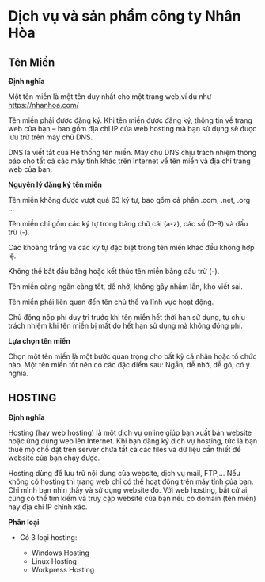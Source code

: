 # Dịch vụ và sản phẩm công ty Nhân Hòa

## Tên Miền
**Định nghĩa**

Một tên miền là một tên duy nhất cho một trang web,ví dụ như https://nhanhoa.com/

Tên miền phải được đăng ký. Khi tên miền được đăng ký, thông tin về trang web của bạn – bao gồm địa chỉ IP của web hosting mà bạn sử dụng sẽ được lưu trữ trên máy chủ DNS.

DNS là viết tắt của Hệ thống tên miền. Máy chủ DNS chịu trách nhiệm thông báo cho tất cả các máy tính khác trên Internet về tên miền và địa chỉ trang web của bạn.

**Nguyên lý đăng ký tên miền**


Tên miền không được vượt quá 63 ký tự, bao gồm cả phần .com, .net, .org ...

Tên miền chỉ gồm các ký tự trong bảng chữ cái (a-z), các số (0-9) và dấu trừ (-).

Các khoảng trắng và các ký tự đặc biệt trong tên miền khác đều không hợp lệ.

Không thể bắt đầu bằng hoặc kết thúc tên miền bằng dấu trừ (-).

Tên miền càng ngắn càng tốt, dễ nhớ, không gây nhầm lẫn, khó viết sai.

Tên miền phải liên quan đến tên chủ thể và lĩnh vực hoạt động.

Chủ động nộp phí duy trì trước khi tên miền hết thời hạn sử dụng, tự chịu trách nhiệm khi tên miền bị mất do hết hạn sử dụng mà không đóng phí.

**Lựa chọn tên miền**

Chọn một tên miền là một bước quan trọng cho bất kỳ cá nhân hoặc tổ chức nào. Một tên miền tốt nên có các đặc điểm sau: Ngắn, dễ nhớ, dễ gõ, có ý nghĩa.

## HOSTING

**Định nghĩa**

Hosting (hay web hosting) là một dịch vụ online giúp bạn xuất bản website hoặc ứng dụng web lên Internet. Khi bạn đăng ký dịch vụ hosting, tức là bạn thuê mộ chỗ đặt trên server chứa tất cả các files và dữ liệu cần thiết để website của bạn chạy được.

Hosting dùng để lưu trữ nội dung của website, dịch vụ mail, FTP,… Nếu không có hosting thì trang web chỉ có thể hoạt động trên máy tính của bạn. Chỉ mình bạn nhìn thấy và sử dụng website đó. Với web hosting, bất cứ ai cũng có thể tìm kiếm và truy cập website của bạn nếu có domain (tên miền) hay địa chỉ IP chính xác.

**Phân loại**

- Có 3 loại hosting:

  - Windows Hosting
  - Linux Hosting
  - Workpress Hosting

